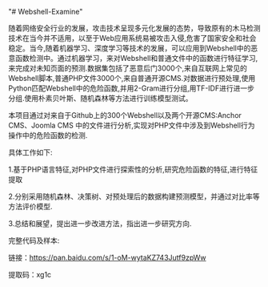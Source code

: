 "# Webshell-Examine" 

随着网络安全行业的发展，攻击技术呈现多元化发展的态势，导致原有的木马检测技术在当今并不适用，以至于Web应用系统易被攻击入侵,危害了国家安全和社会稳定。当今,随着机器学习、深度学习等技术的发展，可以应用到Webshell中的恶意函数检测中。通过机器学习，来对Webshell和普通文件中的函数进行特征学习,来完成对未知页面的预测.数据集包括了恶意后门3000个,来自互联网上常见的Webshell脚本,普通PHP文件3000个,来自普通开源CMS.对数据进行预处理,使用Python匹配Webshell中的危险函数,并用2-Gram进行分组,用TF-IDF进行进一步分组.使用朴素贝叶斯、随机森林等方法进行训练模型测试。

本项目通过对来自于Github上的300个Webshell以及两个开源CMS:Anchor CMS、Joomla CMS 中的文件进行分析,实现对PHP文件中涉及到Webshell行为操作中的危险函数的检测.

具体工作如下:

1.基于PHP语言特征,对PHP文件进行探索性的分析,研究危险函数的特征,进行特征提取

2.分别采用随机森林、决策树、对预处理后的数据构建预测模型，并通过对比率等方法评价模型.

3.总结和展望，提出进一步改进方法，指出进一步研究方向.

完整代码及样本:

链接：https://pan.baidu.com/s/1-oM-wytaKZ743Jutf9zpWw 

提取码：xg1c 
